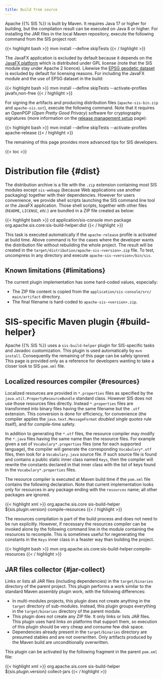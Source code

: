 ```yaml
---
title: Build from source
---
```


Apache {{% SIS %}} is built by Maven.
It requires Java 17 or higher for building, but the compilation result can be executed on Java 8 or higher.
For installing the JAR files in the local Maven repository, execute the following command
from the SIS project root:

{{< highlight bash >}}
mvn install --define skipTests
{{< / highlight >}}

The JavaFX application is excluded by default because it depends on
the [JavaFX platform][JavaFX] which is distributed under GPL license
(note that the SIS module stay under Apache 2 licence).
Likewise the [EPSG geodetic dataset](epsg.html) is excluded by default for licensing reasons.
For including the JavaFX module and the use of EPSG dataset in the build:

{{< highlight bash >}}
mvn install --define skipTests --activate-profiles javafx,non-free
{{< / highlight >}}

For signing the artifacts and producing distribution files (`apache-sis-bin.zip` and `apache-sis.oxt`),
execute the following command.
Note that it requires an OpenPGP (_Open Pretty Good Privacy_) software for cryptography signatures
(more information on the [release management setup](release-management-setup.html#generate-key) page):

{{< highlight bash >}}
mvn install --define skipTests --activate-profiles apache-release
{{< / highlight >}}

The remaining of this page provides more advanced tips for SIS developers.

{{< toc >}}

# Distribution file   {#dist}

The distribution archive is a file with the `.zip` extension containing most SIS modules except `sis-webapp`
(because Web applications use another packaging) together with their dependencies.
However for users convenience, we provide shell scripts launching the SIS command line tool or the JavaFX application.
Those shell scripts, together with other files (`README`, `LICENSE`, <i>etc.</i>) are bundled in a ZIP file created as below:

{{< highlight bash >}}
cd application/sis-console
mvn package org.apache.sis.core:sis-build-helper:dist
{{< / highlight >}}

This task is executed automatically if the `apache-release` profile is activated at build time.
Above command is for the cases where the developer wants the distribution file without rebuilding the whole project.
The result will be created in the `target/​distribution/​apache-​sis-​<version>.zip` file.
To test, uncompress in any directory and execute `apache-​sis-​<version>/​bin/sis`.

## Known limitations   {#limitations}

The current plugin implementation has some hard-coded values, especially:

* The ZIP file content is copied from the `application/​sis-console/​src/​main/​artifact` directory.
* The final filename is hard-coded to `apache-​sis-​<version>.zip`.

# SIS-specific Maven plugin   {#build-helper}

Apache {{% SIS %}} uses a `sis-​build-​helper` plugin for SIS-specific tasks and Javadoc customization.
This plugin is used automatically by `mvn install`. Consequently the remaining of this page
can be safely ignored. This page is provided only as a reference for developers wanting to
take a closer look to SIS `pom.xml` file.

## Localized resources compiler    {#resources}

Localized resources are provided in `*.properties` files as specified by the `java.util.Property­Resource­Bundle` standard class.
However SIS does not use those resources files directly. Instead `*.properties` files are transformed into binary files having
the same filename but the `.utf` extension. This conversion is done for efficiency, for convenience (the compiler applies the
`java.text.Message­Format` _doubled single quotes_ rule itself), and for compile-time safety.

In addition to generating the `*.utf` files, the resource compiler may modify the `*.java` files having the same name than the
resource files. For example given a set of `Vocabulary*.properties` files (one for each supported language), the compiler will
generate the corresponding `Vocabulary*.utf` files, then look for a `Vocabulary.java` source file. If such source file is found
and contains a public static inner class named `Keys`, then the compiler will rewrite the constants declared in that inner class
with the list of keys found in the `Vocabulary*.properties` files.

The resource compiler is executed at Maven build time if the `pom.xml` file contains the following declaration. Note that current
implementation looks only for resources in any package ending with the `resources` name; all other packages are ignored.

{{< highlight xml >}}
<build>
  <plugins>
    <plugin>
      <groupId>org.apache.sis.core</groupId>
      <artifactId>sis-build-helper</artifactId>
      <version>${sis.plugin.version}</version>
      <executions>
        <execution>
          <goals>
            <goal>compile-resources</goal>
          </goals>
        </execution>
      </executions>
    </plugin>
  </plugins>
</build>
{{< / highlight >}}

The resources compilation is part of the build process and does not need to be run explicitly.
However, if necessary the resources compiler can be invoked alone by the following command line
in the module containing the resources to recompile. This is sometimes useful for regenerating
the constants in the `Keys` inner class in a feaster way than building the project.

{{< highlight bash >}}
mvn org.apache.sis.core:sis-build-helper:compile-resources
{{< / highlight >}}

## JAR files collector    {#jar-collect}

Links or lists all JAR files (including dependencies) in the `target/​binaries` directory of the parent project.
This plugin performs a work similar to the standard Maven assembly plugin work, with the following differences:

* In multi-modules projects, this plugin does not create anything in the `target` directory of sub-modules.
  Instead, this plugin groups everything in the `target/​binaries` directory of the parent module.
* This plugin does not create any ZIP file. It only links or lists JAR files.
  This plugin uses hard links on platforms that support them,
  so execution of this plugin should be very cheap and consume few disk space.
* Dependencies already present in the `target/​binaries` directory are presumed stables and
  are not overwritten. Only artifacts produced by the Maven build are unconditionally overwritten.

This plugin can be activated by the following fragment in the parent `pom.xml` file:

{{< highlight xml >}}
<build>
  <plugins>
    <plugin>
      <groupId>org.apache.sis.core</groupId>
      <artifactId>sis-build-helper</artifactId>
      <version>${sis.plugin.version}</version>
      <executions>
        <execution>
          <goals>
            <goal>collect-jars</goal>
          </goals>
        </execution>
      </executions>
    </plugin>
  </plugins>
</build>
{{< / highlight >}}


[JavaFX]: https://openjfx.io/
